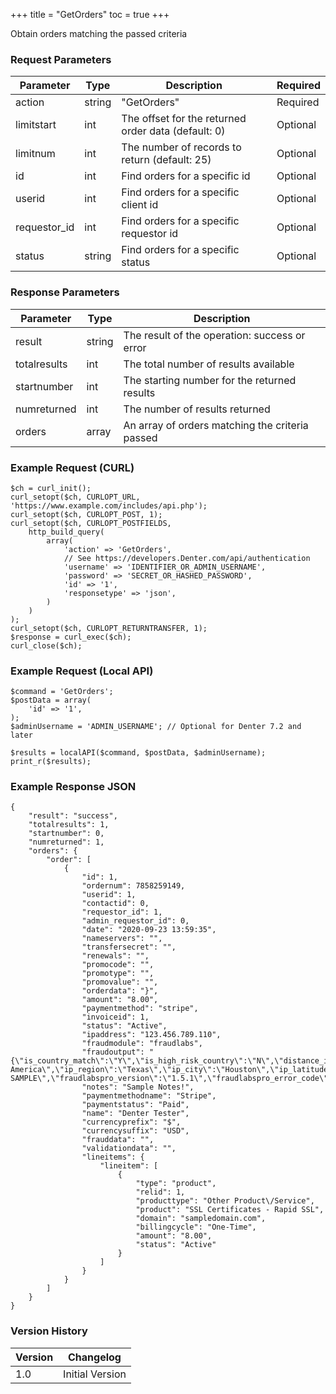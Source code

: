 +++
title = "GetOrders"
toc = true
+++

Obtain orders matching the passed criteria

### Request Parameters

| Parameter | Type | Description | Required |
| --------- | ---- | ----------- | -------- |
| action | string | "GetOrders" | Required |
| limitstart | int | The offset for the returned order data (default: 0) | Optional |
| limitnum | int | The number of records to return (default: 25) | Optional |
| id | int | Find orders for a specific id | Optional |
| userid | int | Find orders for a specific client id | Optional |
| requestor_id | int | Find orders for a specific requestor id | Optional |
| status | string | Find orders for a specific status | Optional |

### Response Parameters

| Parameter | Type | Description |
| --------- | ---- | ----------- |
| result | string | The result of the operation: success or error |
| totalresults | int | The total number of results available |
| startnumber | int | The starting number for the returned results |
| numreturned | int | The number of results returned |
| orders | array | An array of orders matching the criteria passed |


### Example Request (CURL)

```
$ch = curl_init();
curl_setopt($ch, CURLOPT_URL, 'https://www.example.com/includes/api.php');
curl_setopt($ch, CURLOPT_POST, 1);
curl_setopt($ch, CURLOPT_POSTFIELDS,
    http_build_query(
        array(
            'action' => 'GetOrders',
            // See https://developers.Denter.com/api/authentication
            'username' => 'IDENTIFIER_OR_ADMIN_USERNAME',
            'password' => 'SECRET_OR_HASHED_PASSWORD',
            'id' => '1',
            'responsetype' => 'json',
        )
    )
);
curl_setopt($ch, CURLOPT_RETURNTRANSFER, 1);
$response = curl_exec($ch);
curl_close($ch);
```


### Example Request (Local API)

```
$command = 'GetOrders';
$postData = array(
    'id' => '1',
);
$adminUsername = 'ADMIN_USERNAME'; // Optional for Denter 7.2 and later

$results = localAPI($command, $postData, $adminUsername);
print_r($results);
```


### Example Response JSON

```
{
    "result": "success",
    "totalresults": 1,
    "startnumber": 0,
    "numreturned": 1,
    "orders": {
        "order": [
            {
                "id": 1,
                "ordernum": 7858259149,
                "userid": 1,
                "contactid": 0,
                "requestor_id": 1,
                "admin_requestor_id": 0,
                "date": "2020-09-23 13:59:35",
                "nameservers": "",
                "transfersecret": "",
                "renewals": "",
                "promocode": "",
                "promotype": "",
                "promovalue": "",
                "orderdata": "}",
                "amount": "8.00",
                "paymentmethod": "stripe",
                "invoiceid": 1,
                "status": "Active",
                "ipaddress": "123.456.789.110",
                "fraudmodule": "fraudlabs",
                "fraudoutput": "{\"is_country_match\":\"Y\",\"is_high_risk_country\":\"N\",\"distance_in_km\":484.990000000000009094947017729282379150390625,\"distance_in_mile\":301.3600000000000136424205265939235687255859375,\"ip_country\":\"US\",\"ip_continent\":\"North America\",\"ip_region\":\"Texas\",\"ip_city\":\"Houston\",\"ip_latitude\":\"29.8284\",\"ip_longitude\":\"-95.4696\",\"ip_timezone\":\"-04:00\",\"ip_elevation\":\"104\",\"ip_domain\":\"Denter.com\",\"ip_mobile_mnc\":\"NA\",\"ip_mobile_mcc\":\"NA\",\"ip_mobile_brand\":\"NA\",\"ip_netspeed\":\"DSL\",\"ip_isp_name\":\"Denter\",\"ip_usage_type\":\"Commercial\",\"is_free_email\":\"Y\",\"is_new_domain_name\":\"N\",\"is_domain_exists\":\"Y\",\"is_proxy_ip_address\":\"N\",\"is_bin_found\":\"NA\",\"is_bin_country_match\":\"NA\",\"is_bin_name_match\":\"NA\",\"is_bin_phone_match\":\"NA\",\"is_bin_prepaid\":\"NA\",\"is_address_ship_forward\":\"N\",\"is_bill_ship_city_match\":\"Y\",\"is_bill_ship_state_match\":\"Y\",\"is_bill_ship_country_match\":\"Y\",\"is_bill_ship_postal_match\":\"Y\",\"is_ship_address_blacklist\":\"N\",\"is_phone_blacklist\":\"N\",\"is_ip_blacklist\":\"N\",\"is_email_blacklist\":\"N\",\"is_credit_card_blacklist\":\"NA\",\"is_device_blacklist\":\"NA\",\"is_user_blacklist\":\"NA\",\"is_high_risk_username\":\"NA\",\"is_export_controlled_country\":\"NA\",\"is_malware_exploit\":\"NA\",\"user_order_id\":\"7858259149\",\"user_order_memo\":\"\",\"fraudlabspro_score\":14,\"fraudlabspro_distribution\":\"57\",\"fraudlabspro_status\":\"APPROVE\",\"fraudlabspro_id\":\"20200923-SAMPLE\",\"fraudlabspro_version\":\"1.5.1\",\"fraudlabspro_error_code\":\"\",\"fraudlabspro_message\":\"\",\"fraudlabspro_credits\":496,\"http_response_code\":200}",
                "notes": "Sample Notes!",
                "paymentmethodname": "Stripe",
                "paymentstatus": "Paid",
                "name": "Denter Tester",
                "currencyprefix": "$",
                "currencysuffix": "USD",
                "frauddata": "",
                "validationdata": "",
                "lineitems": {
                    "lineitem": [
                        {
                            "type": "product",
                            "relid": 1,
                            "producttype": "Other Product\/Service",
                            "product": "SSL Certificates - Rapid SSL",
                            "domain": "sampledomain.com",
                            "billingcycle": "One-Time",
                            "amount": "8.00",
                            "status": "Active"
                        }
                    ]
                }
            }
        ]
    }
}
```


### Version History

| Version | Changelog |
| ------- | --------- |
| 1.0 | Initial Version |
